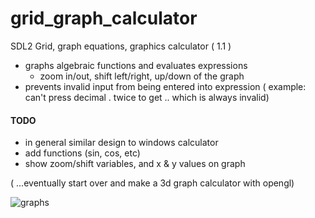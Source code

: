 # grid_graph_calculator
SDL2 Grid, graph equations, graphics calculator ( 1.1 )
- graphs algebraic functions and evaluates expressions
  - zoom in/out, shift left/right, up/down of the graph
- prevents invalid input from being entered into expression ( example: can't press decimal . twice to get .. which is always invalid)

#### TODO
- in general similar design to windows calculator
- add functions (sin, cos, etc)
- show zoom/shift variables, and x & y values on graph

( ...eventually start over and make a 3d graph calculator with opengl)

![graphs](https://github.com/aam29dc/grid_graph_calculator/assets/73267302/8922dddf-8083-4a4d-bf48-6f88608293a7)
